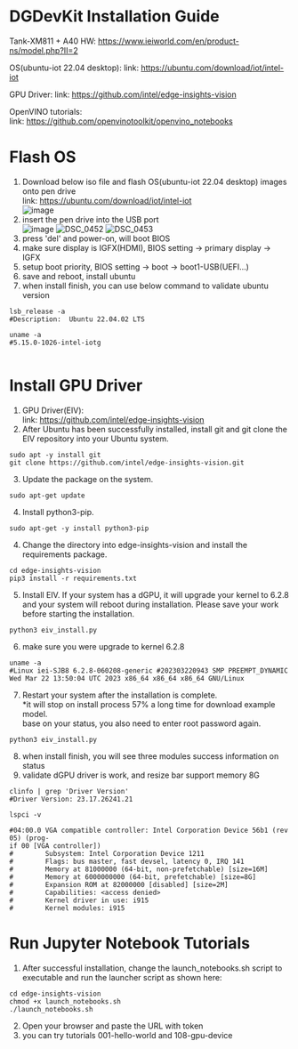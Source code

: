 # DGDevKit Installation Guide

Tank-XM811 + A40
HW: https://www.ieiworld.com/en/product-ns/model.php?II=2

OS(ubuntu-iot 22.04 desktop):
link: https://ubuntu.com/download/iot/intel-iot
    
GPU Driver:
link: https://github.com/intel/edge-insights-vision
   
OpenVINO tutorials:   
link: https://github.com/openvinotoolkit/openvino_notebooks
   
# Flash OS   
1. Download below iso file and flash OS(ubuntu-iot 22.04 desktop) images onto pen drive    
link: https://ubuntu.com/download/iot/intel-iot    
      ![image](/uploads/813652a90b8d228340d24fe902a0e4eb/image.png)
2. insert the pen drive into the USB port    
![image](/uploads/1a1892961a50c7532120edd306121ebb/image.png)
![DSC_0452](/uploads/f3e2dfaaeabe8d57aa03d1551e48968c/DSC_0452.JPG)
![DSC_0453](/uploads/425ab80b89b2797c30b2efd7a36f8951/DSC_0453.JPG)
3. press 'del' and power-on, will boot BIOS  
4. make sure display is IGFX(HDMI), BIOS setting -> primary display -> IGFX  
5. setup boot priority, BIOS setting -> boot -> boot1-USB(UEFI...)   
6. save and reboot, install ubuntu    
7. when install finish, you can use below command to validate ubuntu version
```shell
lsb_release -a
#Description:  Ubuntu 22.04.02 LTS
   
uname -a   
#5.15.0-1026-intel-iotg 
   
```

# Install GPU Driver   
1. GPU Driver(EIV):    
link: https://github.com/intel/edge-insights-vision
2. After Ubuntu has been successfully installed, install git and git clone the EIV repository into your Ubuntu system.   
```shell
sudo apt -y install git
git clone https://github.com/intel/edge-insights-vision.git
```
3. Update the package on the system.
```shell
sudo apt-get update
```
4. Install python3-pip.
```shell
sudo apt-get -y install python3-pip
```
4. Change the directory into edge-insights-vision and install the requirements package.
```shell
cd edge-insights-vision
pip3 install -r requirements.txt
```
5. Install EIV. If your system has a dGPU, it will upgrade your kernel to 6.2.8 and your system will reboot during installation. Please save your work before starting the installation.
```shell
python3 eiv_install.py
```
6. make sure you were upgrade to kernel 6.2.8    
```shell
uname -a
#Linux iei-SJB8 6.2.8-060208-generic #202303220943 SMP PREEMPT_DYNAMIC Wed Mar 22 13:50:04 UTC 2023 x86_64 x86_64 x86_64 GNU/Linux
```
7. Restart your system after the installation is complete.     
*it will stop on install process 57% a long time for download example model.  
base on your status, you also need to enter root password again.
```shell
python3 eiv_install.py
```
8. when install finish, you will see three modules success information on status    
9. validate dGPU driver is work, and resize bar support memory 8G  
```shell
clinfo | grep 'Driver Version'
#Driver Version: 23.17.26241.21
    
lspci -v

#04:00.0 VGA compatible controller: Intel Corporation Device 56b1 (rev 05) (prog-                                                                                 if 00 [VGA controller])
#        Subsystem: Intel Corporation Device 1211
#        Flags: bus master, fast devsel, latency 0, IRQ 141
#        Memory at 81000000 (64-bit, non-prefetchable) [size=16M]
#        Memory at 6000000000 (64-bit, prefetchable) [size=8G]
#        Expansion ROM at 82000000 [disabled] [size=2M]
#        Capabilities: <access denied>
#        Kernel driver in use: i915
#        Kernel modules: i915

```
   
# Run Jupyter Notebook Tutorials   
1. After successful installation, change the launch_notebooks.sh script to executable and run the launcher script as shown here:
```shell
cd edge-insights-vision
chmod +x launch_notebooks.sh
./launch_notebooks.sh
```

2. Open your browser and paste the URL with token   
3. you can try tutorials 001-hello-world and 108-gpu-device   
